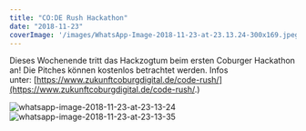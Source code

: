 ```yaml
---
title: "CO:DE Rush Hackathon"
date: "2018-11-23"
coverImage: '/images/WhatsApp-Image-2018-11-23-at-23.13.24-300x169.jpeg'
---
```


Dieses Wochenende tritt das Hackzogtum beim ersten Coburger Hackathon an! Die Pitches können kostenlos betrachtet werden. Infos unter: [https://www.zukunftcoburgdigital.de/code-rush/](https://www.zukunftcoburgdigital.de/code-rush/.)

![whatsapp-image-2018-11-23-at-23-13-24](/images/WhatsApp-Image-2018-11-23-at-23.13.24-300x169.jpeg)
![whatsapp-image-2018-11-23-at-23-13-35](/images/WhatsApp-Image-2018-11-23-at-23.13.35-300x169.jpeg)
